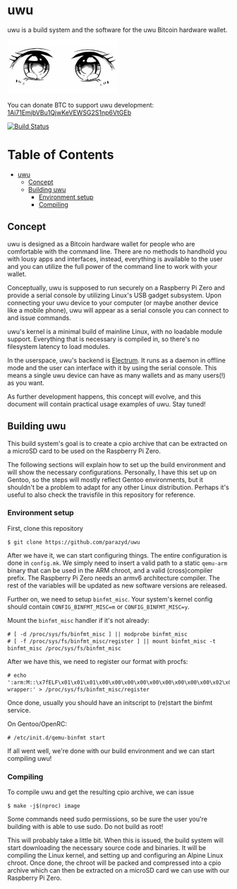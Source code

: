 uwu
===

uwu is a build system and the software for the uwu Bitcoin hardware
wallet.

![uwu](res/uwu.png)

You can donate BTC to support uwu development:
[1Ai71EmjbVBu1QjwKeVEWSG2S1np6VtGEb](bitcoin:1Ai71EmjbVBu1QjwKeVEWSG2S1np6VtGEb)

[![Build Status](https://travis-ci.org/parazyd/uwu.svg?branch=master)](https://travis-ci.org/parazyd/uwu)

Table of Contents
=================

   * [uwu](#uwu)
      * [Concept](#concept)
      * [Building uwu](#building-uwu)
         * [Environment setup](#environment-setup)
         * [Compiling](#compiling)

Concept
-------

uwu is designed as a Bitcoin hardware wallet for people who are
comfortable with the command line. There are no methods to handhold you
with lousy apps and interfaces, instead, everything is available to the
user and you can utilize the full power of the command line to work with
your wallet.

Conceptually, uwu is supposed to run securely on a Raspberry Pi Zero and
provide a serial console by utilizing Linux's USB gadget subsystem. Upon
connecting your uwu device to your computer (or maybe another device
like a mobile phone), uwu will appear as a serial console you can
connect to and issue commands.

uwu's kernel is a minimal build of mainline Linux, with no loadable
module support. Everything that is necessary is compiled in, so there's
no filesystem latency to load modules.

In the userspace, uwu's backend is
[Electrum](https://github.com/spesmilo/electrum). It runs as a daemon in
offline mode and the user can interface with it by using the serial
console. This means a single uwu device can have as many wallets and as
many users(!) as you want.

As further development happens, this concept will evolve, and this
document will contain practical usage examples of uwu. Stay tuned!


Building uwu
------------

This build system's goal is to create a cpio archive that can be
extracted on a microSD card to be used on the Raspberry Pi Zero.

The following sections will explain how to set up the build environment
and will show the necessary configurations. Personally, I have this set
up on Gentoo, so the steps will mostly reflect Gentoo environments, but
it shouldn't be a problem to adapt for any other Linux distribution.
Perhaps it's useful to also check the travisfile in this repository for
reference.

### Environment setup

First, clone this repository

```
$ git clone https://github.com/parazyd/uwu
```

After we have it, we can start configuring things. The entire
configuration is done in `config.mk`. We simply need to insert a valid
path to a static `qemu-arm` binary that can be used in the ARM chroot,
and a valid (cross)compiler prefix. The Raspberry Pi Zero needs an armv6
architecture compiler. The rest of the variables will be updated as new
software versions are released.

Further on, we need to setup `binfmt_misc`. Your system's kernel config
should contain `CONFIG_BINFMT_MISC=m` or `CONFIG_BINFMT_MISC=y`.

Mount the `binfmt_misc` handler if it's not already:

```
# [ -d /proc/sys/fs/binfmt_misc ] || modprobe binfmt_misc
# [ -f /proc/sys/fs/binfmt_misc/register ] || mount binfmt_misc -t binfmt_misc /proc/sys/fs/binfmt_misc
```

After we have this, we need to register our format with procfs:

```
# echo ':arm:M::\x7fELF\x01\x01\x01\x00\x00\x00\x00\x00\x00\x00\x00\x00\x02\x00\x28\x00:\xff\xff\xff\xff\xff\xff\xff\x00\xff\xff\xff\xff\xff\xff\xff\xff\xfe\xff\xff\xff:/qemu-wrapper:' > /proc/sys/fs/binfmt_misc/register
```

Once done, usually you should have an initscript to (re)start the binfmt
service.

On Gentoo/OpenRC:

```
# /etc/init.d/qemu-binfmt start
```

If all went well, we're done with our build environment and we can start
compiling uwu!


### Compiling

To compile uwu and get the resulting cpio archive, we can issue

```
$ make -j$(nproc) image
```

Some commands need sudo permissions, so be sure the user you're building
with is able to use sudo. Do not build as root!

This will probably take a little bit. When this is issued, the build
system will start downloading the necessary source code and binaries. It
will be compiling the Linux kernel, and setting up and configuring an
Alpine Linux chroot. Once done, the chroot will be packed and compressed
into a cpio archive which can then be extracted on a microSD card we can
use with our Raspberry Pi Zero.
